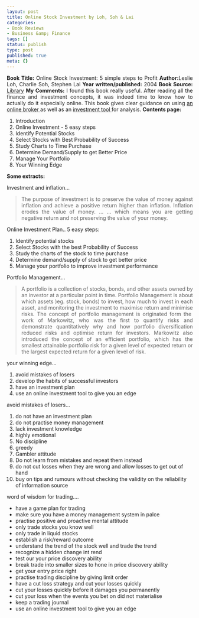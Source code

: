 ```yaml
---
layout: post
title: Online Stock Investment by Loh, Soh & Lai
categories:
- Book Reviews
- Business &amp; Finance
tags: []
status: publish
type: post
published: true
meta: {}
---
```

<p align="justify"><strong>Book Title:</strong> Online Stock Investment: 5 simple steps to Profit
<strong>Author:</strong>Leslie Loh, Charlie Soh, Stephen Lai
<strong>Year written/published:</strong> 2004
<strong>Book Source:</strong> <a href="http://vistaweb.nlb.gov.sg/cgi-bin/cw_cgi?fullRecord+15382+3002+12328296+2+0">Library</a>
<strong>My Comments:</strong> I found this book really useful. After reading all the finance and investment concepts, it was indeed time to know how to actually do it especially online. This book gives clear guidance on using <a href="http://www.thenextview.com/03_01.htm">an online broker </a>as well as an <a href="http://www.thenextview.com/03_01.htm">investment tool </a>for analysis.
<strong>Contents page:</strong>
<ol>
	<li>Introduction</li>
	<li>Online Investment - 5 easy steps</li>
	<li>Identify Potential Stocks</li>
	<li>Select Stocks with Best Probability of Success</li>
	<li>Study Charts to Time Purchase</li>
	<li>Determine Demand/Supply to get Better Price</li>
	<li>Manage Your Portfolio</li>
	<li>Your Winning Edge</li>
</ol>
<strong>Some extracts:</strong>

Investment and inflation...
<blockquote>
<p align="justify">The purpose of investment is to preserve the value of money against inflation and achieve a positive return higher than inflation. Inflation erodes the value of money. ... ... which means you are getting negative return and not preserving the value of your money.</p>
</blockquote>
Online Investment Plan.. 5 easy steps:
<ol>
	<li>Identify potential stocks</li>
	<li>Select Stocks with the best Probability of Success</li>
	<li>Study the charts of the stock to time purchase</li>
	<li>Determine demand/supply of stock to get better price</li>
	<li>Manage your portfolio to improve investment performance</li>
</ol>
Portfolio Management...
<blockquote>
<p align="justify">A portfolio is a collection of stocks, bonds, and other assets owned by an investor at a particular point in time. Portfolio Management is about which assets )eg. stock, bonds) to invest, how much to invest in each asset, and monitoring the investment to maximise return and minimise risks. The concept of portfolio management is originated form the  work of Markowitz, who was the first to quantify risks and demonstrate quantitatively why and how portfolio diversification reduced risks and optimise return for investors. Markowitz also introduced the concept of an efficient portfolio, which has the smallest attainable portfolio risk for a given level of expected return or the largest expected return for a given level of risk.</p>
</blockquote>
your winning edge...
<ol>
	<li>avoid mistakes of losers</li>
	<li>develop the habits of successful investors</li>
	<li>have an investment plan</li>
	<li>use an online investment tool to give you an edge</li>
</ol>
avoid mistakes of losers...
<ol>
	<li>do not have an investment plan</li>
	<li>do not practise money management</li>
	<li>lack investment knowledge</li>
	<li>highly emotional</li>
	<li>No discipline</li>
	<li>greedy</li>
	<li>Gambler attitude</li>
	<li>Do not learn from mistakes and repeat them instead</li>
	<li>do not cut losses when they are wrong and allow losses to get out of hand</li>
	<li>buy on tips and rumours without checking the validity on the reliability of information source</li>
</ol>
word of wisdom for trading....
<ul>
	<li>have a game plan for trading</li>
	<li>make sure you have a money management system in palce</li>
	<li>practise positive and proactive mental attitude</li>
	<li>only trade stocks you know well</li>
	<li>only trade in liquid stocks</li>
	<li>establish a risk/reward outcome</li>
	<li>understand the trend of the stock well and trade the trend</li>
	<li>recognize a hidden change int rend</li>
	<li>test our your price discovery ability</li>
	<li>break trade into smaller sizes to hone in price discovery ability</li>
	<li>get your entry price right</li>
	<li>practise trading discipline by giving limit order</li>
	<li>have a cut loss strategy and cut your losses quickly</li>
	<li>cut your losses quickly before it damages you permanently</li>
	<li>cut your loss when the events you bet on did not materialise</li>
	<li>keep a trading journal</li>
	<li>use an online investment tool to give you an edge</li>
</ul>
